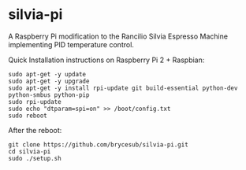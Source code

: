 # silvia-pi
A Raspberry Pi modification to the Rancilio Silvia Espresso Machine implementing PID temperature control.

Quick Installation instructions on Raspberry Pi 2 + Raspbian:
````
sudo apt-get -y update
sudo apt-get -y upgrade
sudo apt-get -y install rpi-update git build-essential python-dev python-smbus python-pip
sudo rpi-update
sudo echo "dtparam=spi=on" >> /boot/config.txt
sudo reboot
````

After the reboot:
````
git clone https://github.com/brycesub/silvia-pi.git
cd silvia-pi
sudo ./setup.sh
````
